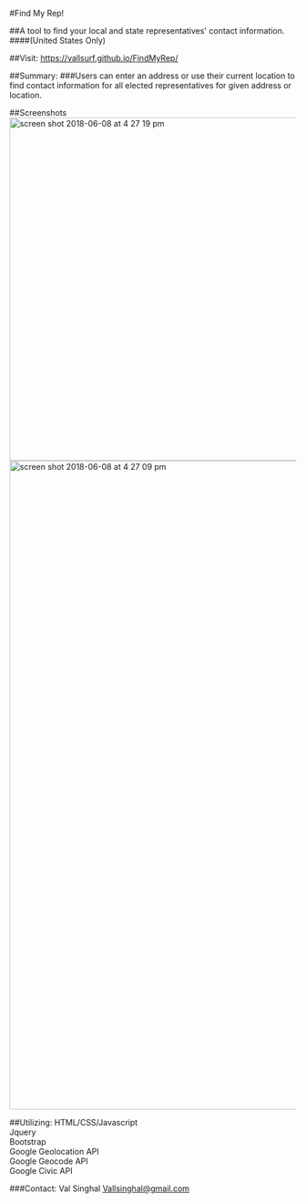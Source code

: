 #Find My Rep! 

##A tool to find your local and state representatives' contact information. 
####(United States Only)

##Visit: 
https://vallsurf.github.io/FindMyRep/

##Summary: 
###Users can enter an address or use their current location to find contact information for all elected representatives for given address or location. 

##Screenshots
<img width="603" alt="screen shot 2018-06-08 at 4 27 19 pm" src="https://user-images.githubusercontent.com/487681/41184988-e55fa00a-6b38-11e8-9e74-5342fc76e80e.png">
<img width="1140" alt="screen shot 2018-06-08 at 4 27 09 pm" src="https://user-images.githubusercontent.com/487681/41185021-2cd5ad30-6b39-11e8-8396-f54da60b3d13.png">

##Utilizing:
HTML/CSS/Javascript<br>
Jquery<br>
Bootstrap<br>
Google Geolocation API<br>
Google Geocode API<br>
Google Civic API <br>


###Contact:
Val Singhal
Vallsinghal@gmail.com 
